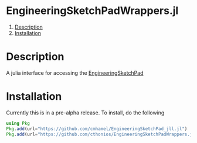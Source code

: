 # EngineeringSketchPadWrappers.jl

1. [Description](#description)
2. [Installation](#installation)

# Description
A julia interface for accessing the [EngineeringSketchPad](https://acdl.mit.edu/ESP/)

# Installation
Currently this is in a pre-alpha release. To install, do the following

```julia
using Pkg
Pkg.add(url="https://github.com/cmhamel/EngineeringSketchPad_jll.jl")
Pkg.add(url="https://github.com/cthonios/EngineeringSketchPadWrappers.jl")
```
